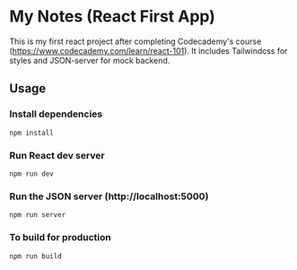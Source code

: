 # My Notes (React First App)

This is my first react project after completing Codecademy's course (https://www.codecademy.com/learn/react-101).
It includes Tailwindcss for styles and JSON-server for mock backend.

## Usage

### Install dependencies

```
npm install
```

### Run React dev server

```
npm run dev
```

### Run the JSON server (http://localhost:5000)

```
npm run server
```

### To build for production

```
npm run build
